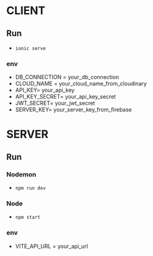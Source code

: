 # CLIENT
## Run
- `ionic serve`

### env
- DB_CONNECTION = your_db_connection
- CLOUD_NAME = your_cloud_name_from_cloudinary
- API_KEY= your_api_key
- API_KEY_SECRET= your_api_key_secret
- JWT_SECRET= your_jwt_secret
- SERVER_KEY= your_server_key_from_firebase

# SERVER
## Run
### Nodemon
- `npm run dev`
### Node
- `npm start`

### env
- VITE_API_URL = your_api_url
